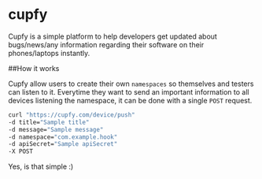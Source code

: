 cupfy
=============

Cupfy is a simple platform to help developers get updated about bugs/news/any information regarding their software on their phones/laptops instantly.

##How it works

Cupfy allow users to create their own `namespaces` so themselves and testers can listen to it. Everytime they want to send an important information to all devices listening the namespace, it can be done with a single `POST` request.

```bash
curl "https://cupfy.com/device/push"
-d title="Sample title"
-d message="Sample message"
-d namespace="com.example.hook"
-d apiSecret="Sample apiSecret"
-X POST
```

Yes, is that simple :)
